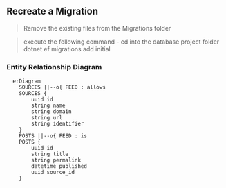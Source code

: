 ## Recreate a Migration


>Remove the existing files from the Migrations folder

>execute the following command - cd into the database project folder
dotnet ef  migrations add initial
>
> 

### Entity Relationship Diagram
```mermaid
  erDiagram
    SOURCES ||--o{ FEED : allows
    SOURCES {
        uuid id
        string name
        string domain
        string url
        string identifier
    }
    POSTS ||--o{ FEED : is
    POSTS {
        uuid id
        string title
        string permalink
        datetime published
        uuid source_id
    }
```